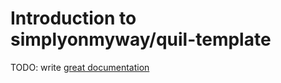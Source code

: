# Introduction to simplyonmyway/quil-template

TODO: write [great documentation](http://jacobian.org/writing/what-to-write/)
